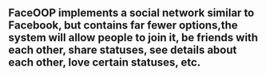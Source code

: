 ## FaceOOP implements a social network similar to Facebook, but contains far fewer options,the system will allow people to join it, be friends with each other, share statuses, see details about each other, love certain statuses, etc.
